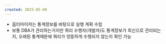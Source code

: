 ```yaml
---
created: 2025-05-08
---
```

- 옵티마이저는 통계정보를 바탕으로 실행 계획 수립
- 보통 DBA가 관리하는거지만 쿼리 수행자(개발자)도 통계정보가 최신으로 관리되는지, 오래된 통계때문에 쿼리가 엉뚱하게 수행되지 않는지 확인 가능